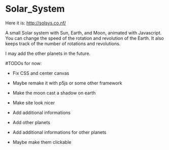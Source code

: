 # Solar_System
Here it is:
http://solsys.co.nf/

A small Solar system with Sun, Earth, and Moon, animated with Javascript.
You can change the speed of the rotation and revolution of the Earth. 
It also keeps track of the number of rotations and revolutions.

I may add the other planets in the future.

#TODOs for now:

- Fix CSS and center canvas

- Maybe remake it with p5js or some other framework

- Make the moon cast a shadow on earth

- Make site look nicer

- Add additional informations

- Add other planets

- Add additional informations for other planets

- Maybe make them clickable